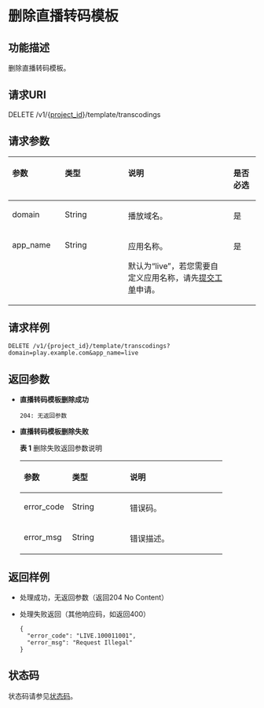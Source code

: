 # 删除直播转码模板<a name="live_03_0008"></a>

## 功能描述<a name="section1721046304150255"></a>

删除直播转码模板。

## 请求URI<a name="section1804969372150255"></a>

DELETE /v1/\{[project\_id](获取项目ID.md)\}/template/transcodings

## 请求参数<a name="section2005788345150255"></a>

<a name="table1457642029150255"></a>
<table><thead align="left"><tr id="row635841590150255"><th class="cellrowborder" valign="top" width="21.28212821282128%" id="mcps1.1.5.1.1"><p id="p768872098150255"><a name="p768872098150255"></a><a name="p768872098150255"></a>参数</p>
</th>
<th class="cellrowborder" valign="top" width="25.532553255325535%" id="mcps1.1.5.1.2"><p id="p2079734280150255"><a name="p2079734280150255"></a><a name="p2079734280150255"></a>类型</p>
</th>
<th class="cellrowborder" valign="top" width="42.55425542554255%" id="mcps1.1.5.1.3"><p id="p1545018810150255"><a name="p1545018810150255"></a><a name="p1545018810150255"></a>说明</p>
</th>
<th class="cellrowborder" valign="top" width="10.63106310631063%" id="mcps1.1.5.1.4"><p id="p1072011853150255"><a name="p1072011853150255"></a><a name="p1072011853150255"></a>是否必选</p>
</th>
</tr>
</thead>
<tbody><tr id="row2077500068150255"><td class="cellrowborder" valign="top" width="21.28212821282128%" headers="mcps1.1.5.1.1 "><p id="p1743751271150255"><a name="p1743751271150255"></a><a name="p1743751271150255"></a>domain</p>
</td>
<td class="cellrowborder" valign="top" width="25.532553255325535%" headers="mcps1.1.5.1.2 "><p id="p1956205832114"><a name="p1956205832114"></a><a name="p1956205832114"></a><span>String</span></p>
</td>
<td class="cellrowborder" valign="top" width="42.55425542554255%" headers="mcps1.1.5.1.3 "><p id="p135987896150255"><a name="p135987896150255"></a><a name="p135987896150255"></a>播放域名。</p>
</td>
<td class="cellrowborder" valign="top" width="10.63106310631063%" headers="mcps1.1.5.1.4 "><p id="p125904759150255"><a name="p125904759150255"></a><a name="p125904759150255"></a>是</p>
</td>
</tr>
<tr id="row1107153240150255"><td class="cellrowborder" valign="top" width="21.28212821282128%" headers="mcps1.1.5.1.1 "><p id="p698233024150255"><a name="p698233024150255"></a><a name="p698233024150255"></a>app_name</p>
</td>
<td class="cellrowborder" valign="top" width="25.532553255325535%" headers="mcps1.1.5.1.2 "><p id="p4565145810219"><a name="p4565145810219"></a><a name="p4565145810219"></a><span>String</span></p>
</td>
<td class="cellrowborder" valign="top" width="42.55425542554255%" headers="mcps1.1.5.1.3 "><p id="p1487316810512"><a name="p1487316810512"></a><a name="p1487316810512"></a>应用名称。</p>
<p id="p1100670037150255"><a name="p1100670037150255"></a><a name="p1100670037150255"></a>默认为“live”，若您需要自定义应用名称，请先<a href="https://console.huaweicloud.com/ticket" target="_blank" rel="noopener noreferrer">提交工单</a>申请。</p>
</td>
<td class="cellrowborder" valign="top" width="10.63106310631063%" headers="mcps1.1.5.1.4 "><p id="p225750375150255"><a name="p225750375150255"></a><a name="p225750375150255"></a>是</p>
</td>
</tr>
</tbody>
</table>

## 请求样例<a name="section2147462887150255"></a>

```
DELETE /v1/{project_id}/template/transcodings?domain=play.example.com&app_name=live

```

## 返回参数<a name="section759709679150255"></a>

-   **直播转码模板删除成功**

    ```
    204: 无返回参数
    ```

-   **直播转码模板删除失败**

    **表 1**  删除失败返回参数说明

    <a name="table398689480150255"></a>
    <table><thead align="left"><tr id="row2058529100150255"><th class="cellrowborder" valign="top" width="23.810000000000002%" id="mcps1.2.4.1.1"><p id="p1379420392150255"><a name="p1379420392150255"></a><a name="p1379420392150255"></a>参数</p>
    </th>
    <th class="cellrowborder" valign="top" width="28.57%" id="mcps1.2.4.1.2"><p id="p1588190933150255"><a name="p1588190933150255"></a><a name="p1588190933150255"></a>类型</p>
    </th>
    <th class="cellrowborder" valign="top" width="47.620000000000005%" id="mcps1.2.4.1.3"><p id="p1367293022150255"><a name="p1367293022150255"></a><a name="p1367293022150255"></a>说明</p>
    </th>
    </tr>
    </thead>
    <tbody><tr id="row1224237261150255"><td class="cellrowborder" valign="top" width="23.810000000000002%" headers="mcps1.2.4.1.1 "><p id="p1018740722150255"><a name="p1018740722150255"></a><a name="p1018740722150255"></a>error_code</p>
    </td>
    <td class="cellrowborder" valign="top" width="28.57%" headers="mcps1.2.4.1.2 "><p id="p4605142211"><a name="p4605142211"></a><a name="p4605142211"></a><span>String</span></p>
    </td>
    <td class="cellrowborder" valign="top" width="47.620000000000005%" headers="mcps1.2.4.1.3 "><p id="p1220653951150255"><a name="p1220653951150255"></a><a name="p1220653951150255"></a>错误码。</p>
    </td>
    </tr>
    <tr id="row1803477972150255"><td class="cellrowborder" valign="top" width="23.810000000000002%" headers="mcps1.2.4.1.1 "><p id="p862865587150255"><a name="p862865587150255"></a><a name="p862865587150255"></a>error_msg</p>
    </td>
    <td class="cellrowborder" valign="top" width="28.57%" headers="mcps1.2.4.1.2 "><p id="p10626111222"><a name="p10626111222"></a><a name="p10626111222"></a><span>String</span></p>
    </td>
    <td class="cellrowborder" valign="top" width="47.620000000000005%" headers="mcps1.2.4.1.3 "><p id="p1803950802150255"><a name="p1803950802150255"></a><a name="p1803950802150255"></a>错误描述。</p>
    </td>
    </tr>
    </tbody>
    </table>


## 返回样例<a name="section953712306150255"></a>

-   处理成功，无返回参数（返回204 No Content）
-   处理失败返回（其他响应码，如返回400）

    ```
    {
      "error_code": "LIVE.100011001",
      "error_msg": "Request Illegal"
    }
    
    ```


## 状态码<a name="section3507628544"></a>

状态码请参见[状态码](状态码.md)。

